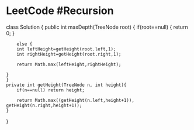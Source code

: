 # LeetCode #Recursion
class Solution {
    public int maxDepth(TreeNode root) {
        if(root==null) 
        {
            return 0; 
        }
        
        else {
        int leftHeight=getHeight(root.left,1);
        int rightHeight=getHeight(root.right,1);
        
        return Math.max(leftHeight,rightHeight);
    
    }
    }
    private int getHeight(TreeNode n, int height){
        if(n==null) return height;
        
        return Math.max((getHeight(n.left,height+1)), getHeight(n.right,height+1));
    }
}
